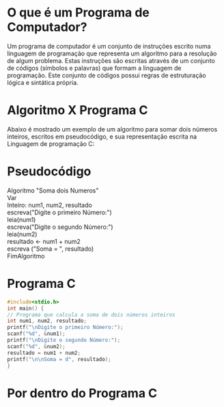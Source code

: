 # O que é um Programa de Computador?

Um programa de computador é um conjunto de instruções escrito numa linguagem de programação que representa um algoritmo para a resolução de algum problema. 
Estas instruções são escritas através de um conjunto de códigos (símbolos e palavras) que formam a linguagem de programação. Este conjunto de códigos possui regras de estruturação lógica e sintática própria. 

# Algoritmo X Programa C

Abaixo é mostrado um exemplo de um algoritmo para somar dois números inteiros, escritos em pseudocódigo, e sua representação escrita na Linguagem de programação C:

# Pseudocódigo                                                  
                                                               
Algoritmo "Soma dois Numeros"                                  
Var                                                              
   Inteiro: num1, num2, resultado                                
escreva("Digite o primeiro Número:")                           
leia(num1)                                                                                                     
escreva("Digite o segundo Número:")                            
leia(num2)                                                    
resultado <- num1 + num2                                       
escreva ("Soma = ", resultado)                                 
FimAlgoritmo                                                   

# Programa C
  ``` C
  #include<stdio.h>
  int main() { 
  // Programa que calcula a soma de dois números inteiros
  int num1, num2, resultado; 
  printf("\nDigite o primeiro Número:");
  scanf("%d", &num1); 
  printf("\nDigite o segundo Número:");
  scanf("%d", &num2);
  resultado = num1 + num2;
  printf("\n\nSoma = d", resultado);
  }
  ``` 
# Por dentro do Programa C
